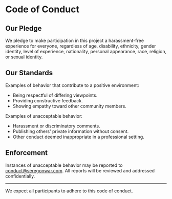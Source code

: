 
# Code of Conduct

## Our Pledge

We pledge to make participation in this project a harassment-free experience for everyone, regardless of age, disability, ethnicity, gender identity, level of experience, nationality, personal appearance, race, religion, or sexual identity.

## Our Standards

Examples of behavior that contribute to a positive environment:
- Being respectful of differing viewpoints.
- Providing constructive feedback.
- Showing empathy toward other community members.

Examples of unacceptable behavior:
- Harassment or discriminatory comments.
- Publishing others' private information without consent.
- Other conduct deemed inappropriate in a professional setting.

## Enforcement

Instances of unacceptable behavior may be reported to [conduct@seregonwar.com](mailto:conduct@seregonwar.com). All reports will be reviewed and addressed confidentially.

---

We expect all participants to adhere to this code of conduct.
